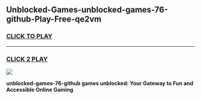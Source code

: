 
## Unblocked-Games-unblocked-games-76-github-Play-Free-qe2vm
<h3>
<a href="https://premium76.site?title=unblocked-games-76-github&ref=20A">CLICK TO PLAY</a></h3>
<hr>

<h3>
<a href="https://premium76.site?title=unblocked-games-76-github&ref=20A">CLICK 2 PLAY</a>
  
</h3>

<a href="https://premium76.site?title=unblocked-games-76-github&ref=20A"><img src="https://clearcache.store/games.png"></a>


**unblocked-games-76-github games unblocked: Your Gateway to Fun and Accessible Online Gaming**
